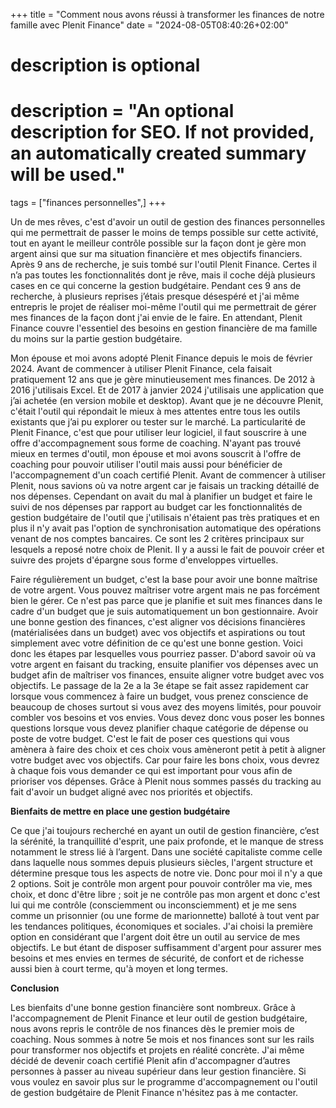 +++
title = "Comment nous avons réussi à transformer les finances de notre famille avec Plenit Finance"
date = "2024-08-05T08:40:26+02:00"

#
# description is optional
#
# description = "An optional description for SEO. If not provided, an automatically created summary will be used."

tags = ["finances personnelles",]
+++

Un de mes rêves, c'est d'avoir un outil de gestion des finances personnelles qui me permettrait de passer le moins de temps possible sur cette activité, tout en ayant le meilleur contrôle possible sur la façon dont je gère mon argent ainsi que sur ma situation financière et mes objectifs financiers. Après 9 ans de recherche, je suis tombé sur l'outil Plenit Finance. Certes il n’a pas toutes les fonctionnalités dont je rêve, mais il coche déjà plusieurs cases en ce qui concerne la gestion budgétaire. Pendant ces 9 ans de recherche, à plusieurs reprises j’étais presque désespéré et j'ai même entrepris le projet de réaliser moi-même l'outil qui me permettrait de gérer mes finances de la façon dont j'ai envie de le faire. En attendant, Plenit Finance couvre l'essentiel des besoins en gestion financière de ma famille du moins sur la partie gestion budgétaire.

Mon épouse et moi avons adopté Plenit Finance depuis le mois de février 2024. Avant de commencer à utiliser Plenit Finance, cela faisait pratiquement 12 ans que je gère minutieusement mes finances. De 2012 à 2016 j'utilisais Excel. Et de 2017 à janvier 2024 j'utilisais une application que j’ai achetée (en version mobile et desktop). Avant que je ne découvre Plenit, c'était l'outil qui répondait le mieux à mes attentes entre tous les outils existants que j’ai pu explorer ou tester sur le marché. La particularité de Plenit Finance, c'est que pour utiliser leur logiciel, il faut souscrire à une offre d'accompagnement sous forme de coaching. N'ayant pas trouvé mieux en termes d'outil, mon épouse et moi avons souscrit à l'offre de coaching pour pouvoir utiliser l'outil mais aussi pour bénéficier de l'accompagnement d'un coach certifié Plenit. Avant de commencer à utiliser Plenit, nous savions où va notre argent car je faisais un tracking détaillé de nos dépenses. Cependant on avait du mal à planifier un budget et faire le suivi de nos dépenses par rapport au budget car les fonctionnalités de gestion budgétaire de l'outil que j'utilisais n'étaient pas très pratiques et en plus il n'y avait pas l'option de synchronisation automatique des opérations venant de nos comptes bancaires. Ce sont les 2 critères principaux sur lesquels a reposé notre choix de Plenit. Il y a aussi le fait de pouvoir créer et suivre des projets d'épargne sous forme d'enveloppes virtuelles.

Faire régulièrement un budget, c'est la base pour avoir une bonne maîtrise de votre argent. Vous pouvez maîtriser votre argent mais ne pas forcément bien le gérer. Ce n'est pas parce que je planifie et suit mes finances dans le cadre d'un budget que je suis automatiquement un bon gestionnaire. Avoir une bonne gestion des finances, c'est aligner vos décisions financières (matérialisées dans un budget) avec vos objectifs et aspirations ou tout simplement avec votre définition de ce qu'est une bonne gestion. Voici donc les étapes par lesquelles vous pourriez passer. D'abord savoir où va votre argent en faisant du tracking, ensuite planifier vos dépenses avec un budget afin de maîtriser vos finances, ensuite aligner votre budget avec vos objectifs. Le passage de la 2e a la 3e étape se fait assez rapidement car lorsque vous commencez à faire un budget, vous prenez conscience de beaucoup de choses surtout si vous avez des moyens limités, pour pouvoir combler vos besoins et vos envies. Vous devez donc vous poser les bonnes questions lorsque vous devez planifier chaque catégorie de dépense ou poste de votre budget. C'est le fait de poser ces questions qui vous amènera à faire des choix et ces choix vous amèneront petit à petit à aligner votre budget avec vos objectifs. Car pour faire les bons choix, vous devrez à chaque fois vous demander ce qui est important pour vous afin de prioriser vos dépenses. Grâce à Plenit nous sommes passés du tracking au fait d'avoir un budget aligné avec nos priorités et objectifs.

**Bienfaits de mettre en place une gestion budgétaire**

Ce que j'ai toujours recherché en ayant un outil de gestion financière, c’est la sérénité, la tranquillité d'esprit, une paix profonde, et le manque de stress notamment le stress lié à l’argent. Dans une société capitaliste comme celle dans laquelle nous sommes depuis plusieurs siècles, l'argent structure et détermine presque tous les aspects de notre vie. Donc pour moi il n'y a que 2 options. Soit je contrôle mon argent pour pouvoir contrôler ma vie, mes choix, et donc d'être libre ; soit je ne contrôle pas mon argent et donc c'est lui qui me contrôle (consciemment ou inconsciemment) et je me sens comme un prisonnier (ou une forme de marionnette) balloté à tout vent par les tendances politiques, économiques et sociales. J'ai choisi la première option en considérant que l'argent doit être un outil au service de mes objectifs. Le but étant de disposer suffisamment d'argent pour assurer mes besoins et mes envies en termes de sécurité, de confort et de richesse aussi bien à court terme, qu'à moyen et long termes.


**Conclusion**

Les bienfaits d'une bonne gestion financière sont nombreux. Grâce à l'accompagnement de Plenit Finance et leur outil de gestion budgétaire, nous avons repris le contrôle de nos finances dès le premier mois de coaching. Nous sommes à notre 5e mois et nos finances sont sur les rails pour transformer nos objectifs et projets en réalité concrète. J'ai même décidé de devenir coach certifié Plenit afin d'accompagner d’autres personnes à passer au niveau supérieur dans leur gestion financière.
Si vous voulez en savoir plus sur le programme d'accompagnement ou l'outil de gestion budgétaire de Plenit Finance n'hésitez pas à me contacter.

